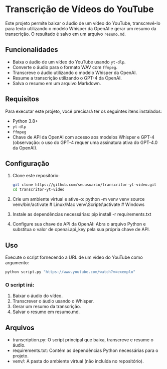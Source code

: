 # Transcrição de Vídeos do YouTube

Este projeto permite baixar o áudio de um vídeo do YouTube, transcrevê-lo para texto utilizando o modelo Whisper da OpenAI e gerar um resumo da transcrição. O resultado é salvo em um arquivo `resumo.md`.

## Funcionalidades
- Baixa o áudio de um vídeo do YouTube usando `yt-dlp`.
- Converte o áudio para o formato WAV com `ffmpeg`.
- Transcreve o áudio utilizando o modelo Whisper da OpenAI.
- Resume a transcrição utilizando o GPT-4 da OpenAI.
- Salva o resumo em um arquivo Markdown.

## Requisitos
Para executar este projeto, você precisará ter os seguintes itens instalados:
- Python 3.8+
- `yt-dlp`
- `ffmpeg`
- Chave de API da OpenAI com acesso aos modelos Whisper e GPT-4 (observação: o uso do GPT-4 requer uma assinatura ativa do GPT-4.0 da OpenAI).

## Configuração

1. Clone este repositório:
   ```bash
   git clone https://github.com/seuusuario/transcritor-yt-video.git
   cd transcritor-yt-video
   ```


2. Crie um ambiente virtual e ative-o:
python -m venv venv
source venv/bin/activate  # Linux/Mac
venv\Scripts\activate  # Windows


3. Instale as dependências necessárias:
pip install -r requirements.txt


4. Configure sua chave de API da OpenAI: 
Abra o arquivo Python e substitua o valor de openai.api_key pela sua própria chave de API.


## Uso
Execute o script fornecendo a URL de um vídeo do YouTube como argumento:

```bash
python script.py "https://www.youtube.com/watch?v=exemplo"
```

### O script irá:

1. Baixar o áudio do vídeo.
2. Transcrever o áudio usando o Whisper.
3. Gerar um resumo da transcrição.
4. Salvar o resumo em resumo.md.

## Arquivos
- transcription.py: O script principal que baixa, transcreve e resume o áudio.
- requirements.txt: Contém as dependências Python necessárias para o projeto.
- venv/: A pasta do ambiente virtual (não incluída no repositório).
